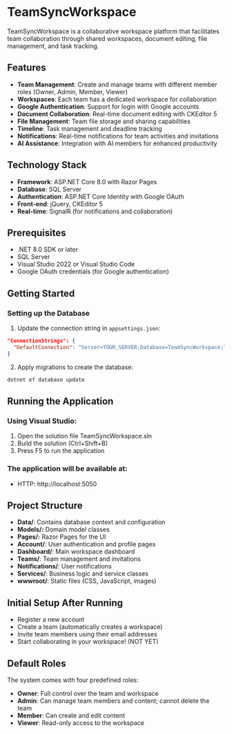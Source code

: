 # TeamSyncWorkspace

TeamSyncWorkspace is a collaborative workspace platform that facilitates team collaboration through shared workspaces, document editing, file management, and task tracking.

## Features 

- **Team Management**: Create and manage teams with different member roles (Owner, Admin, Member, Viewer)
- **Workspaces**: Each team has a dedicated workspace for collaboration
- **Google Authentication**: Support for login with Google accounts
- **Document Collaboration**: Real-time document editing with CKEditor 5
- **File Management**: Team file storage and sharing capabilities
- **Timeline**: Task management and deadline tracking
- **Notifications**: Real-time notifications for team activities and invitations
- **AI Assistance**: Integration with AI members for enhanced productivity

## Technology Stack

- **Framework**: ASP.NET Core 8.0 with Razor Pages
- **Database**: SQL Server 
- **Authentication**: ASP.NET Core Identity with Google OAuth
- **Front-end**: jQuery, CKEditor 5
- **Real-time**: SignalR (for notifications and collaboration)

## Prerequisites

- .NET 8.0 SDK or later
- SQL Server
- Visual Studio 2022 or Visual Studio Code
- Google OAuth credentials (for Google authentication)

## Getting Started

### Setting up the Database

1. Update the connection string in `appsettings.json`:

```json
"ConnectionStrings": {
  "DefaultConnection": "Server=YOUR_SERVER;Database=TeamSyncWorkspace;Trusted_Connection=True;MultipleActiveResultSets=true;TrustServerCertificate=True"
}
```

2. Apply migrations to create the database:

```cmd
dotnet ef database update

```

## Running the Application

### Using Visual Studio:
1. Open the solution file TeamSyncWorkspace.sln
2. Build the solution (Ctrl+Shift+B)
3. Press F5 to run the application


### The application will be available at:
- HTTP: http://localhost:5050

## Project Structure
- **Data/**: Contains database context and configuration
- **Models/:** Domain model classes
- **Pages/:** Razor Pages for the UI
- **Account/**: User authentication and profile pages
- **Dashboard/**: Main workspace dashboard
- **Teams/**: Team management and invitations
- **Notifications/**: User notifications
- **Services/**: Business logic and service classes
- **wwwroot/**: Static files (CSS, JavaScript, images)


## Initial Setup After Running
- Register a new account
- Create a team (automatically creates a workspace)
- Invite team members using their email addresses
- Start collaborating in your workspace!  (NOT YET)


## Default Roles
The system comes with four predefined roles:

- **Owner**: Full control over the team and workspace
- **Admin**: Can manage team members and content; cannot delete the team
- **Member**: Can create and edit content
- **Viewer**: Read-only access to the workspace